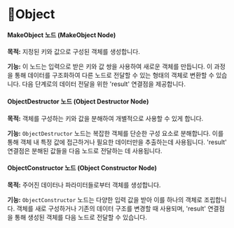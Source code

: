 # Object

#### MakeObject 노드 (MakeObject Node)

**목적:** 지정된 키와 값으로 구성된 객체를 생성합니다.

**기능:** 이 노드는 입력으로 받은 키와 값 쌍을 사용하여 새로운 객체를 만듭니다. 이 과정을 통해 데이터를 구조화하여 다른 노드로 전달할 수 있는 형태의 객체로 변환할 수 있습니다. 다음 단계로의 데이터 전달을 위한 'result' 연결점을 제공합니다.

#### ObjectDestructor 노드 (Object Destructor Node)

**목적:** 객체를 구성하는 키와 값을 분해하여 개별적으로 사용할 수 있게 합니다.

**기능:** `ObjectDestructor` 노드는 복잡한 객체를 단순한 구성 요소로 분해합니다. 이를 통해 객체 내 특정 값에 접근하거나 필요한 데이터만을 추출하는데 사용됩니다. 'result' 연결점은 분해된 값들을 다음 노드로 전달하는 데 사용됩니다.

#### ObjectConstructor 노드 (Object Constructor Node)

**목적:** 주어진 데이터나 파라미터들로부터 객체를 생성합니다.

**기능:** `ObjectConstructor` 노드는 다양한 입력 값을 받아 이를 하나의 객체로 조립합니다. 객체를 새로 구성하거나 기존의 데이터 구조를 변경할 때 사용되며, 'result' 연결점을 통해 생성된 객체를 다음 노드로 전달할 수 있습니다.
